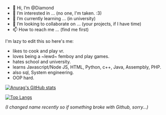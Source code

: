 - 👋 Hi, I’m @Diamond
- 👀 I’m interested in ... (no one, I'm taken. :3) 
- 🌱 I’m currently learning ... (in university) 
- 💞️ I’m looking to collaborate on ...  (your projects, if I have time) 
- 📫 How to reach me ... (find me first) 

<!---
DiamondPRO02/DiamondPRO02 is a ✨ special ✨ repository because its `README.md` (this file) appears on your GitHub profile.
You can click the Preview link to take a look at your changes.
--->

I'm lazy to edit this so here's me:
- likes to cook and play vr.
- loves being a ~lewd~ femboy and play games.
- hates school and university.
- learns Javascript/Node JS, HTML, Python, c++, Java, Assempbly, PHP.
- also sql, System engineering.
- OOP hard.

[![Anurag's GitHub stats](https://github-readme-stats.vercel.app/api?username=DiamondCoder02&show_icons=true&theme=aura)](https://github.com/anuraghazra/github-readme-stats)

[![Top Langs](https://github-readme-stats.vercel.app/api/top-langs/?username=DiamondCoder02&layout=compact&hide=assembly&theme=aura&langs_count=6)](https://github.com/anuraghazra/github-readme-stats)

*(I changed name recently so if something broke with Github, sorry...)*
